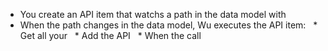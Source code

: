 * You create an API item that watchs a path in the data model with 
* When the path changes in the data model, Wu executes the API item:
  * Get all your
  * Add the API
  * When the call
